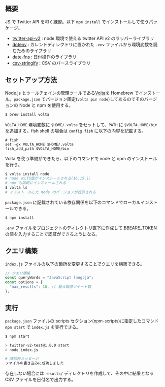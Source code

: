
## 概要

JS で Twitter API を叩く練習。以下 `npm install` でインストールして使うパッケージ。

- [twitter-api-v2](https://github.com/PLhery/node-twitter-api-v2) : node 環境で使える twitter API v2 のラッパーライブラリ
- [dotenv](https://github.com/motdotla/dotenv) : カレントディレクトリに置かれた `.env` ファイルから環境変数を読むためのライブラリ
- [date-fns](https://github.com/date-fns/date-fns) : 日付操作のライブラリ
- [csv-stringify](https://github.com/adaltas/node-csv/tree/master/packages/csv-stringify) : CSV のパースライブラリ

## セットアップ方法

Node.js とツールチェインの管理ツールである[Volta](https://volta.sh)を Homebrew でインストール。`package.json` でバージョン固定(`volta pin node`)してあるのでそのバージョンの Node と npm を使用する。

```sh
$ brew install volta
```

`VOLTA_HOME` 環境変数に `$HOME/.volta` をセットして、`PATH` に `$VOLTA_HOME/bin` を追加する。fish shell の場合は `config.fish` に以下の内容を記載する。

```sh:config.fish
# fish
set -gx VOLTA_HOME $HOME/.volta
fish_add_path $VOLTA_HOME/bin
```

Volta を使う準備ができたら、以下のコマンドで node と npm のインストールを行う。

```sh
$ volta install node
# node のLTS版がインストールされる(16.15.1)
# npm も同時にインストールされる
$ volta ls
# インストールした node のバージョンが表示される
```

`package.json` に記載されている依存関係を以下のコマンドでローカルインストールできる。

```sh
$ npm install
```

`.env` ファイルをプロジェクトのディレクトリ直下に作成して BBEARE_TOKEN の値を入力することで認証ができるようになる。

## クエリ構築

`index.js` ファイルの以下の箇所を変更することでクエリを構築できる。

```js
// クエリ構築
const queryWords = "JavaScript lang:ja";
const options = { 
  "max_results": 10, // 最大取得ツイート数
};
```

## 実行

`package.json` ファイルの scripts セクション(npm-scripts)に指定したコマンド `npm start` で `index.js` を実行できる。

```sh
$ npm start

> twitter-v2-test@1.0.0 start
> node index.js

# 成功時メッセージ
ファイルの書き込みに成功しました
```

存在しない場合には `results/` ディレクトリを作成して、その中に結果となる CSV ファイルを日付名で出力する。

